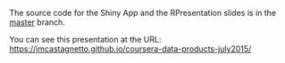 The source code for the Shiny App and the RPresentation slides is in
the [master](https://github.com/jmcastagnetto/coursera-data-products-july2015/tree/master) branch.

You can see this presentation at the URL:
https://jmcastagnetto.github.io/coursera-data-products-july2015/
